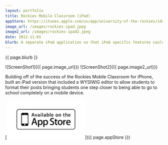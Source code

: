 ```yaml
---
layout: portfolio
title: Rockies Mobile Classroom (iPad)
appStore: https://itunes.apple.com/us/app/university-of-the-rockies/id467758326?mt=8
image_url: /images/rockies-ipad.jpeg
image2_url: /images/rockies-ipad2.jpeg
date: 2012-11-01
blurb: A separate iPad application so that iPad specific features could be introduced.
---
```


{{ page.blurb }}

![ScreenShot1]({{ page.image_url}}) ![ScreenShot2]({{ page.image2_url}})

Building off of the success of the Rockies Mobile Classroom for iPhone, built an iPad version that included a WYSIWIG editor to allow students to format their posts bringing students one step closer to being able to go to school completely on a mobile device.

[![App Store](/images/appstore.png)]({{ page.appStore }})